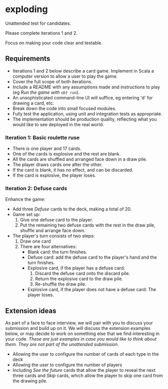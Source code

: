 # exploding

Unattended test for candidates.

Please complete iterations 1 and 2.

Focus on making your code clear and testable.

## Requirements

* Iterations 1 and 2 below describe a card game. Implement in Scala a computer version to allow a user to play the game. 
* Cover the full scope of both iterations.
* Include a README with any assumptions made and instructions to play (eg _Run the game with `sbt run`_).
* An unsophisticated command-line UI will suffice, eg entering 'd' for drawing a card, etc.
* Break down the code into small focused modules.
* Fully test the application, using unit and integration tests as appropriate.
* The implementation should be production quality, reflecting what you would like to see deployed in the real world.



### Iteration 1: Basic roulette ruse

* There is one player and 17 cards. 
* One of the cards is explosive and the rest are blank.
* All the cards are shuffled and arranged face down in a draw pile.
* The player draws cards one after the other. 
* If the card is blank, it has no effect, and can be discarded. 
* If the card is explosive, the player loses.


### Iteration 2: Defuse cards

Enhance the game:

* Add three _Defuse_ cards to the deck, making a total of 20.
* Game set up:
  1. Give one defuse card to the player.
  2. Put the remaining two defuse cards with the rest in the draw pile, shuffle and arrange face down.
* The player's turn consists of two steps:
   1. Draw one card
   2. There are four alternatives:
      * Blank card: the turn finishes.
      * Defuse card: add the defuse card to the player's hand and the turn finishes.
      * Explosive card, if the player has a defuse card: 
        1. Discard the defuse card onto the discard pile.
        2. Return the explosive card to the draw pile.
        3. Re-shuffle the draw pile.
      * Explosive card, if the player does not have a defuse card: The player loses.


## Extension ideas

As part of a face to face interview, we will pair with you to discuss your submission and build up on it. We will discuss the extension examples below, or may decide to work on something else that we find interesting in your code. _These are just examples in case you would like to think about them. They are not part of the unattended submission._

* Allowing the user to configure the number of cards of each type in the deck
* Allowing the user to configure the number of players
* Including _See the future_ cards that allow the player to reveal the next three cards and _Skip_ cards, which allow the player to skip one card from the drawing pile.

